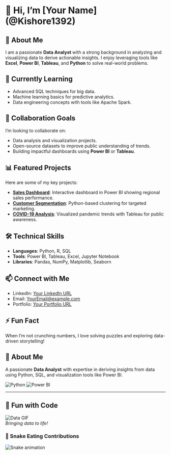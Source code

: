 # 👋 Hi, I’m [Your Name] (@Kishore1392)

## 👀 About Me
I am a passionate **Data Analyst** with a strong background in analyzing and visualizing data to derive actionable insights. I enjoy leveraging tools like **Excel**, **Power BI**, **Tableau**, and **Python** to solve real-world problems.

## 🌱 Currently Learning
- Advanced SQL techniques for big data.
- Machine learning basics for predictive analytics.
- Data engineering concepts with tools like Apache Spark.

## 💞️ Collaboration Goals
I’m looking to collaborate on:
- Data analysis and visualization projects.
- Open-source datasets to improve public understanding of trends.
- Building impactful dashboards using **Power BI** or **Tableau**.

## 📊 Featured Projects
Here are some of my key projects:
- **[Sales Dashboard](#)**: Interactive dashboard in Power BI showing regional sales performance.
- **[Customer Segmentation](#)**: Python-based clustering for targeted marketing.
- **[COVID-19 Analysis](#)**: Visualized pandemic trends with Tableau for public awareness.

## 🛠️ Technical Skills
- **Languages**: Python, R, SQL
- **Tools**: Power BI, Tableau, Excel, Jupyter Notebook
- **Libraries**: Pandas, NumPy, Matplotlib, Seaborn

## 📫 Connect with Me
- LinkedIn: [Your LinkedIn URL](#)
- Email: [YourEmail@example.com](mailto:YourEmail@example.com)
- Portfolio: [Your Portfolio URL](#)

## ⚡ Fun Fact
When I’m not crunching numbers, I love solving puzzles and exploring data-driven storytelling!

## 🌟 About Me
A passionate **Data Analyst** with expertise in deriving insights from data using Python, SQL, and visualization tools like Power BI.

![Python](https://img.shields.io/badge/Python-blue)
![Power BI](https://img.shields.io/badge/Power%20BI-yellow)

---

## 🎉 Fun with Code
![Data GIF](https://media.giphy.com/media/example.gif)  
_Bringing data to life!_

### 🐍 Snake Eating Contributions
![Snake animation](https://github.com/Kishore1392/Kishore1392/blob/output/github-contribution-grid-snake.svg)
